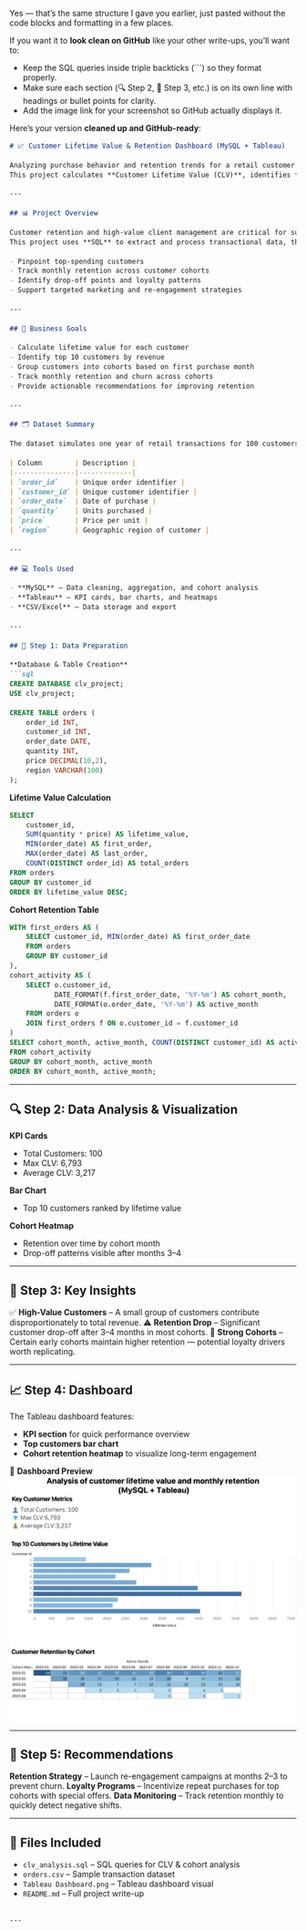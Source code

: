 Yes — that’s the same structure I gave you earlier, just pasted without the code blocks and formatting in a few places.

If you want it to **look clean on GitHub** like your other write-ups, you’ll want to:

* Keep the SQL queries inside triple backticks (\`\`\`) so they format properly.
* Make sure each section (🔍 Step 2, 📌 Step 3, etc.) is on its own line with headings or bullet points for clarity.
* Add the image link for your screenshot so GitHub actually displays it.

Here’s your version **cleaned up and GitHub-ready**:

````markdown
# 📈 Customer Lifetime Value & Retention Dashboard (MySQL + Tableau)

Analyzing purchase behavior and retention trends for a retail customer base over a 12-month period.  
This project calculates **Customer Lifetime Value (CLV)**, identifies **top-spending customers**, and maps **cohort-based retention** to help businesses improve loyalty and revenue.

---

## 📊 Project Overview

Customer retention and high-value client management are critical for sustainable growth.  
This project uses **SQL** to extract and process transactional data, then visualizes it in **Tableau** to:

- Pinpoint top-spending customers
- Track monthly retention across customer cohorts
- Identify drop-off points and loyalty patterns
- Support targeted marketing and re-engagement strategies

---

## 🎯 Business Goals

- Calculate lifetime value for each customer
- Identify top 10 customers by revenue
- Group customers into cohorts based on first purchase month
- Track monthly retention and churn across cohorts
- Provide actionable recommendations for improving retention

---

## 🗂️ Dataset Summary

The dataset simulates one year of retail transactions for 100 customers.

| Column        | Description |
|---------------|-------------|
| `order_id`    | Unique order identifier |
| `customer_id` | Unique customer identifier |
| `order_date`  | Date of purchase |
| `quantity`    | Units purchased |
| `price`       | Price per unit |
| `region`      | Geographic region of customer |

---

## 💻 Tools Used

- **MySQL** – Data cleaning, aggregation, and cohort analysis
- **Tableau** – KPI cards, bar charts, and heatmaps
- **CSV/Excel** – Data storage and export

---

## 🧼 Step 1: Data Preparation

**Database & Table Creation**
```sql
CREATE DATABASE clv_project;
USE clv_project;

CREATE TABLE orders (
    order_id INT,
    customer_id INT,
    order_date DATE,
    quantity INT,
    price DECIMAL(10,2),
    region VARCHAR(100)
);
````

**Lifetime Value Calculation**

```sql
SELECT 
    customer_id,
    SUM(quantity * price) AS lifetime_value,
    MIN(order_date) AS first_order,
    MAX(order_date) AS last_order,
    COUNT(DISTINCT order_id) AS total_orders
FROM orders
GROUP BY customer_id
ORDER BY lifetime_value DESC;
```

**Cohort Retention Table**

```sql
WITH first_orders AS (
    SELECT customer_id, MIN(order_date) AS first_order_date
    FROM orders
    GROUP BY customer_id
),
cohort_activity AS (
    SELECT o.customer_id,
           DATE_FORMAT(f.first_order_date, '%Y-%m') AS cohort_month,
           DATE_FORMAT(o.order_date, '%Y-%m') AS active_month
    FROM orders o
    JOIN first_orders f ON o.customer_id = f.customer_id
)
SELECT cohort_month, active_month, COUNT(DISTINCT customer_id) AS active_customers
FROM cohort_activity
GROUP BY cohort_month, active_month
ORDER BY cohort_month, active_month;
```

---

## 🔍 Step 2: Data Analysis & Visualization

**KPI Cards**

* Total Customers: 100
* Max CLV: 6,793
* Average CLV: 3,217

**Bar Chart**

* Top 10 customers ranked by lifetime value

**Cohort Heatmap**

* Retention over time by cohort month
* Drop-off patterns visible after months 3–4

---

## 📌 Step 3: Key Insights

✅ **High-Value Customers** – A small group of customers contribute disproportionately to total revenue.
⚠️ **Retention Drop** – Significant customer drop-off after 3–4 months in most cohorts.
🔄 **Strong Cohorts** – Certain early cohorts maintain higher retention — potential loyalty drivers worth replicating.

---

## 📈 Step 4: Dashboard

The Tableau dashboard features:

* **KPI section** for quick performance overview
* **Top customers bar chart**
* **Cohort retention heatmap** to visualize long-term engagement

📸 **Dashboard Preview**
![Tableau Dashboard](Tableau%20Dashboard.png)

---

## 📝 Step 5: Recommendations

**Retention Strategy** – Launch re-engagement campaigns at months 2–3 to prevent churn.
**Loyalty Programs** – Incentivize repeat purchases for top cohorts with special offers.
**Data Monitoring** – Track retention monthly to quickly detect negative shifts.

---

## 📂 Files Included

* `clv_analysis.sql` – SQL queries for CLV & cohort analysis
* `orders.csv` – Sample transaction dataset
* `Tableau Dashboard.png` – Tableau dashboard visual
* `README.md` – Full project write-up

```

---

```
